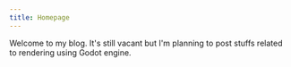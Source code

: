 ```yaml
---
title: Homepage
---
```

Welcome to my blog. It's still vacant but I'm planning to post stuffs related to rendering using Godot engine.
